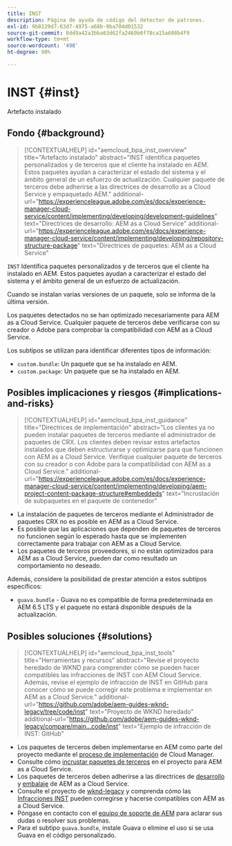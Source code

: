 ```yaml
---
title: INST
description: Página de ayuda de código del detector de patrones.
exl-id: 9b8129d7-63d7-4975-a68b-9ba704d01532
source-git-commit: 8dd9a42a3bba63d62fa2469b0f78ca15a608b4f9
workflow-type: tm+mt
source-wordcount: '498'
ht-degree: 90%

---
```


# INST {#inst}

Artefacto instalado

## Fondo {#background}

>[!CONTEXTUALHELP]
>id="aemcloud_bpa_inst_overview"
>title="Artefacto instalado"
>abstract="INST identifica paquetes personalizados y de terceros que el cliente ha instalado en AEM. Estos paquetes ayudan a caracterizar el estado del sistema y el ámbito general de un esfuerzo de actualización. Cualquier paquete de terceros debe adherirse a las directrices de desarrollo as a Cloud Service y empaquetado AEM."
>additional-url="https://experienceleague.adobe.com/es/docs/experience-manager-cloud-service/content/implementing/developing/development-guidelines" text="Directrices de desarrollo: AEM as a Cloud Service"
>additional-url="https://experienceleague.adobe.com/es/docs/experience-manager-cloud-service/content/implementing/developing/repository-structure-package" text="Directrices de paquetes: AEM as a Cloud Service"

`INST` Identifica paquetes personalizados y de terceros que el cliente ha instalado en AEM. Estos paquetes ayudan a caracterizar el estado del sistema y el ámbito general de un esfuerzo de actualización.

Cuando se instalan varias versiones de un paquete, solo se informa de la última versión.

Los paquetes detectados no se han optimizado necesariamente para AEM as a Cloud Service. Cualquier paquete de terceros debe verificarse con su creador o Adobe para comprobar la compatibilidad con AEM as a Cloud Service.

Los subtipos se utilizan para identificar diferentes tipos de información:

* `custom.bundle`: Un paquete que se ha instalado en AEM.
* `custom.package`: Un paquete que se ha instalado en AEM.

## Posibles implicaciones y riesgos {#implications-and-risks}

>[!CONTEXTUALHELP]
>id="aemcloud_bpa_inst_guidance"
>title="Directrices de implementación"
>abstract="Los clientes ya no pueden instalar paquetes de terceros mediante el administrador de paquetes de CRX. Los clientes deben revisar estos artefactos instalados que deben estructurarse y optimizarse para que funcionen con AEM as a Cloud Service. Verifique cualquier paquete de terceros con su creador o con Adobe para la compatibilidad con AEM as a Cloud Service."
>additional-url="https://experienceleague.adobe.com/es/docs/experience-manager-cloud-service/content/implementing/developing/aem-project-content-package-structure#embeddeds" text="Incrustación de subpaquetes en el paquete de contenedor"


* La instalación de paquetes de terceros mediante el Administrador de paquetes CRX no es posible en AEM as a Cloud Service.
* Es posible que las aplicaciones que dependen de paquetes de terceros no funcionen según lo esperado hasta que se implementen correctamente para trabajar con AEM as a Cloud Service.
* Los paquetes de terceros proveedores, si no están optimizados para AEM as a Cloud Service, pueden dar como resultado un comportamiento no deseado.

Además, considere la posibilidad de prestar atención a estos subtipos específicos:

* `guava.bundle` - Guava no es compatible de forma predeterminada en AEM 6.5 LTS y el paquete no estará disponible después de la actualización.

## Posibles soluciones {#solutions}

>[!CONTEXTUALHELP]
>id="aemcloud_bpa_inst_tools"
>title="Herramientas y recursos"
>abstract="Revise el proyecto heredado de WKND para comprender cómo se pueden hacer compatibles las infracciones de INST con AEM Cloud Service. Además, revise el ejemplo de infracción de INST en GitHub para conocer cómo se puede corregir este problema e implementar en AEM as a Cloud Service."
>additional-url="https://github.com/adobe/aem-guides-wknd-legacy/tree/code/inst" text="Proyecto de WKND heredado"
>additional-url="https://github.com/adobe/aem-guides-wknd-legacy/compare/main...code/inst" text="Ejemplo de infracción de INST: GitHub"

* Los paquetes de terceros deben implementarse en AEM como parte del proyecto mediante el [proceso de implementación](https://experienceleague.adobe.com/es/docs/experience-manager-cloud-service/content/implementing/using-cloud-manager/deploy-code#deployment-process) de Cloud Manager.
* Consulte cómo [incrustar paquetes de terceros](https://experienceleague.adobe.com/es/docs/experience-manager-cloud-service/content/implementing/developing/aem-project-content-package-structure#embedding-3rd-party-packages) en el proyecto para AEM as a Cloud Service.
* Los paquetes de terceros deben adherirse a las directrices de [desarrollo](https://experienceleague.adobe.com/es/docs/experience-manager-cloud-service/content/implementing/developing/development-guidelines) y [embalaje](https://experienceleague.adobe.com/es/docs/experience-manager-cloud-service/content/implementing/developing/repository-structure-package) de AEM as a Cloud Service.
* Consulte el proyecto de [wknd-legacy](https://github.com/adobe/aem-guides-wknd-legacy/tree/code/inst) y comprenda cómo las [Infracciones INST](https://github.com/adobe/aem-guides-wknd-legacy/compare/main...code/inst) pueden corregirse y hacerse compatibles con AEM as a Cloud Service.
* Póngase en contacto con el [equipo de soporte de AEM](https://helpx.adobe.com/es/enterprise/using/support-for-experience-cloud.html) para aclarar sus dudas o resolver sus problemas.
* Para el subtipo `guava.bundle`, instale Guava o elimine el uso si se usa Guava en el código personalizado.
